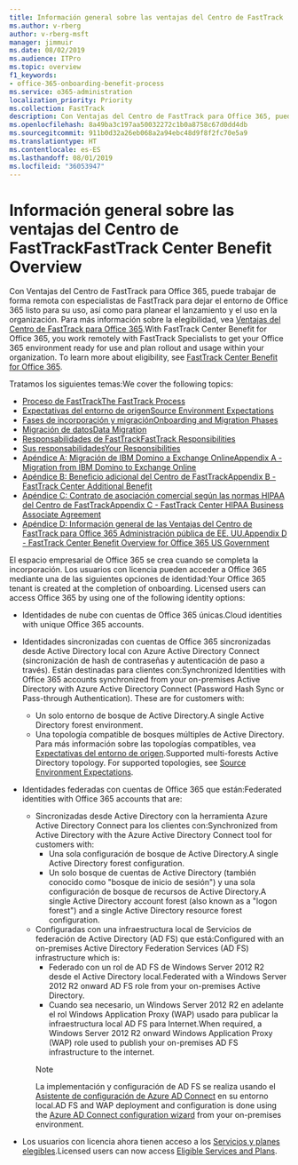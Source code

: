 ```yaml
---
title: Información general sobre las ventajas del Centro de FastTrack
ms.author: v-rberg
author: v-rberg-msft
manager: jimmuir
ms.date: 08/02/2019
ms.audience: ITPro
ms.topic: overview
f1_keywords:
- office-365-onboarding-benefit-process
ms.service: o365-administration
localization_priority: Priority
ms.collection: FastTrack
description: Con Ventajas del Centro de FastTrack para Office 365, puede trabajar de forma remota con especialistas de FastTrack para dejar el entorno de Office 365 listo para su uso, así como para planear el lanzamiento y el uso en la organización. Para más información sobre la elegibilidad, vea Ventajas del Centro de FastTrack para Office 365.
ms.openlocfilehash: 8a49ba3c197aa50032272c1b0a8758c67d0dd4db
ms.sourcegitcommit: 911b0d32a26eb068a2a94ebc48d9f8f2fc70e5a9
ms.translationtype: HT
ms.contentlocale: es-ES
ms.lasthandoff: 08/01/2019
ms.locfileid: "36053947"
---
```

# <a name="fasttrack-center-benefit-overview"></a><span data-ttu-id="75f74-104">Información general sobre las ventajas del Centro de FastTrack</span><span class="sxs-lookup"><span data-stu-id="75f74-104">FastTrack Center Benefit Overview</span></span>

<span data-ttu-id="75f74-p102">Con Ventajas del Centro de FastTrack para Office 365, puede trabajar de forma remota con especialistas de FastTrack para dejar el entorno de Office 365 listo para su uso, así como para planear el lanzamiento y el uso en la organización. Para más información sobre la elegibilidad, vea [Ventajas del Centro de FastTrack para Office 365](O365-fasttrack-benefit-for-office-365.md).</span><span class="sxs-lookup"><span data-stu-id="75f74-p102">With FastTrack Center Benefit for Office 365, you work remotely with FastTrack Specialists to get your Office 365 environment ready for use and plan rollout and usage within your organization. To learn more about eligibility, see [FastTrack Center Benefit for Office 365](O365-fasttrack-benefit-for-office-365.md).</span></span>
  
<span data-ttu-id="75f74-107">Tratamos los siguientes temas:</span><span class="sxs-lookup"><span data-stu-id="75f74-107">We cover the following topics:</span></span>
- [<span data-ttu-id="75f74-108">Proceso de FastTrack</span><span class="sxs-lookup"><span data-stu-id="75f74-108">The FastTrack Process</span></span>](O365-fasttrack-process.md) 
- [<span data-ttu-id="75f74-109">Expectativas del entorno de origen</span><span class="sxs-lookup"><span data-stu-id="75f74-109">Source Environment Expectations</span></span>](O365-source-environment-expectations.md)
- [<span data-ttu-id="75f74-110">Fases de incorporación y migración</span><span class="sxs-lookup"><span data-stu-id="75f74-110">Onboarding and Migration Phases</span></span>](O365-onboarding-and-migration.md)
- [<span data-ttu-id="75f74-111">Migración de datos</span><span class="sxs-lookup"><span data-stu-id="75f74-111">Data Migration</span></span>](O365-data-migration.md)
- [<span data-ttu-id="75f74-112">Responsabilidades de FastTrack</span><span class="sxs-lookup"><span data-stu-id="75f74-112">FastTrack Responsibilities</span></span>](O365-fasttrack-responsibilities.md)
- [<span data-ttu-id="75f74-113">Sus responsabilidades</span><span class="sxs-lookup"><span data-stu-id="75f74-113">Your Responsibilities</span></span>](O365-your-responsibilities.md) 
- [<span data-ttu-id="75f74-114">Apéndice A: Migración de IBM Domino a Exchange Online</span><span class="sxs-lookup"><span data-stu-id="75f74-114">Appendix A - Migration from IBM Domino to Exchange Online</span></span>](O365-from-ibm-domino-to-exchange-online.md)
- [<span data-ttu-id="75f74-115">Apéndice B: Beneficio adicional del Centro de FastTrack</span><span class="sxs-lookup"><span data-stu-id="75f74-115">Appendix B - FastTrack Center Additional Benefit</span></span>](O365-fasttrack-additional-benefits.md)
- [<span data-ttu-id="75f74-116">Apéndice C: Contrato de asociación comercial según las normas HIPAA del Centro de FastTrack</span><span class="sxs-lookup"><span data-stu-id="75f74-116">Appendix C - FastTrack Center HIPAA Business Associate Agreement</span></span>](O365-hipaa-business-associate-agreement.md)
- [<span data-ttu-id="75f74-117">Apéndice D: Información general de las Ventajas del Centro de FastTrack para Office 365 Administración pública de EE. UU.</span><span class="sxs-lookup"><span data-stu-id="75f74-117">Appendix D - FastTrack Center Benefit Overview for Office 365 US Government</span></span>](US-Gov-appendix-overview.md)
    
<span data-ttu-id="75f74-p103">El espacio empresarial de Office 365 se crea cuando se completa la incorporación. Los usuarios con licencia pueden acceder a Office 365 mediante una de las siguientes opciones de identidad:</span><span class="sxs-lookup"><span data-stu-id="75f74-p103">Your Office 365 tenant is created at the completion of onboarding. Licensed users can access Office 365 by using one of the following identity options:</span></span>
- <span data-ttu-id="75f74-120">Identidades de nube con cuentas de Office 365 únicas.</span><span class="sxs-lookup"><span data-stu-id="75f74-120">Cloud identities with unique Office 365 accounts.</span></span>
- <span data-ttu-id="75f74-p104">Identidades sincronizadas con cuentas de Office 365 sincronizadas desde Active Directory local con Azure Active Directory Connect (sincronización de hash de contraseñas y autenticación de paso a través). Están destinadas para clientes con:</span><span class="sxs-lookup"><span data-stu-id="75f74-p104">Synchronized Identities with Office 365 accounts synchronized from your on-premises Active Directory with Azure Active Directory Connect (Password Hash Sync or Pass-through Authentication). These are for customers with:</span></span>
  - <span data-ttu-id="75f74-123">Un solo entorno de bosque de Active Directory.</span><span class="sxs-lookup"><span data-stu-id="75f74-123">A single Active Directory forest environment.</span></span>
  - <span data-ttu-id="75f74-p105">Una topología compatible de bosques múltiples de Active Directory. Para más información sobre las topologías compatibles, vea [Expectativas del entorno de origen](O365-source-environment-expectations.md).</span><span class="sxs-lookup"><span data-stu-id="75f74-p105">Supported multi-forests Active Directory topology. For supported topologies, see [Source Environment Expectations](O365-source-environment-expectations.md).</span></span>
- <span data-ttu-id="75f74-126">Identidades federadas con cuentas de Office 365 que están:</span><span class="sxs-lookup"><span data-stu-id="75f74-126">Federated identities with Office 365 accounts that are:</span></span>
  - <span data-ttu-id="75f74-127">Sincronizadas desde Active Directory con la herramienta Azure Active Directory Connect para los clientes con:</span><span class="sxs-lookup"><span data-stu-id="75f74-127">Synchronized from Active Directory with the Azure Active Directory Connect tool for customers with:</span></span>
      - <span data-ttu-id="75f74-128">Una sola configuración de bosque de Active Directory.</span><span class="sxs-lookup"><span data-stu-id="75f74-128">A single Active Directory forest configuration.</span></span>
      - <span data-ttu-id="75f74-129">Un solo bosque de cuentas de Active Directory (también conocido como "bosque de inicio de sesión") y una sola configuración de bosque de recursos de Active Directory.</span><span class="sxs-lookup"><span data-stu-id="75f74-129">A single Active Directory account forest (also known as a "logon forest") and a single Active Directory resource forest configuration.</span></span>
  - <span data-ttu-id="75f74-130">Configuradas con una infraestructura local de Servicios de federación de Active Directory (AD FS) que está:</span><span class="sxs-lookup"><span data-stu-id="75f74-130">Configured with an on-premises Active Directory Federation Services (AD FS) infrastructure which is:</span></span>
      - <span data-ttu-id="75f74-131">Federado con un rol de AD FS de Windows Server 2012 R2 desde el Active Directory local.</span><span class="sxs-lookup"><span data-stu-id="75f74-131">Federated with a Windows Server 2012 R2 onward AD FS role from your on-premises Active Directory.</span></span>
      - <span data-ttu-id="75f74-132">Cuando sea necesario, un Windows Server 2012 R2 en adelante el rol Windows Application Proxy (WAP) usado para publicar la infraestructura local AD FS para Internet.</span><span class="sxs-lookup"><span data-stu-id="75f74-132">When required, a Windows Server 2012 R2 onward Windows Application Proxy (WAP) role used to publish your on-premises AD FS infrastructure to the internet.</span></span>
    > [!NOTE]
    > <span data-ttu-id="75f74-133">La implementación y configuración de AD FS se realiza usando el [Asistente de configuración de Azure AD Connect](https://go.microsoft.com/fwlink/?linkid=844794) en su entorno local.</span><span class="sxs-lookup"><span data-stu-id="75f74-133">AD FS and WAP deployment and configuration is done using the [Azure AD Connect configuration wizard](https://go.microsoft.com/fwlink/?linkid=844794) from your on-premises environment.</span></span> 
  
- <span data-ttu-id="75f74-134">Los usuarios con licencia ahora tienen acceso a los [Servicios y planes elegibles](M365-eligible-services-and-plans.md).</span><span class="sxs-lookup"><span data-stu-id="75f74-134">Licensed users can now access [Eligible Services and Plans](M365-eligible-services-and-plans.md).</span></span>
    

 
